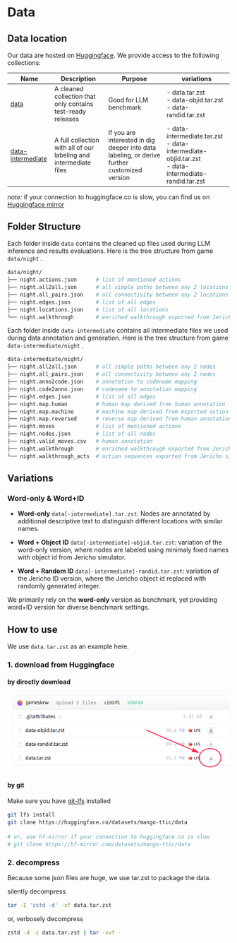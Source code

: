 # Data

## Data location

Our data are hosted on [Huggingface](https://huggingface.co/mango-ttic).
We provide access to the following collections:

| Name | Description | Purpose | variations |
| --------------- | ----------- | ------- | -------- |
| [data](https://huggingface.co/datasets/mango-ttic/data) | A cleaned collection that only contains test-ready releases | Good for LLM benchmark | - data.tar.zst <br> - data-objid.tar.zst <br> - data-randid.tar.zst |
| [data-intermediate](https://huggingface.co/datasets/mango-ttic/data-intermediate) | A full collection with all of our labeling and intermediate files | If you are interested in dig deeper into data labeling, or derive further customized version | - data-intermediate.tar.zst <br> - data-intermediate-objid.tar.zst <br> - data-intermediate-randid.tar.zst |

*note:* if your connection to huggingface.co is slow, you can find us on [Huggingface mirror](https://hf-mirror.com/mango-ttic)

## Folder Structure

Each folder inside `data` contains the cleaned up files used during LLM inference and results evaluations. Here is the tree structure from game `data/night` .

```bash
data/night/
├── night.actions.json      # list of mentioned actions
├── night.all2all.json      # all simple paths between any 2 locations
├── night.all_pairs.json    # all connectivity between any 2 locations
├── night.edges.json        # list of all edges
├── night.locations.json    # list of all locations
└── night.walkthrough       # enriched walkthrough exported from Jericho simulator
```

Each folder inside `data-intermediate` contains
all intermediate files we used during data annotation and generation. Here is the tree structure from game `data-intermediate/night` .

```bash
data-intermediate/night/
├── night.all2all.json      # all simple paths between any 2 nodes
├── night.all_pairs.json    # all connectivity between any 2 nodes 
├── night.anno2code.json    # annotation to codename mapping
├── night.code2anno.json    # codename to annotation mapping
├── night.edges.json        # list of all edges
├── night.map.human         # human map derived from human annotation
├── night.map.machine       # machine map derived from exported action sequences
├── night.map.reversed      # reverse map derived from human annotation map
├── night.moves             # list of mentioned actions
├── night.nodes.json        # list of all nodes
├── night.valid_moves.csv   # human annotation
├── night.walkthrough       # enriched walkthrough exported from Jericho simulator
└── night.walkthrough_acts  # action sequences exported from Jericho simulator
```

## Variations

<!-- ### 70-step vs all-step version

In our paper, we benchmark using the first 70 steps of the walkthrough from each game. We also provide all-step versions of both `data` and `data-intermediate` collection. -->

### Word-only & Word+ID

* **Word-only** `data[-intermediate].tar.zst`: Nodes are annotated by additional descriptive text to distinguish different locations with similar names.

* **Word + Object ID** `data[-intermediate]-objid.tar.zst`:  variation of the word-only version, where nodes are labeled using minimaly fixed names with object id from Jericho simulator.

* **Word + Random ID** `data[-intermediate]-randid.tar.zst`: variation of the Jericho ID version, where the Jericho object id replaced with randomly generated integer.

We primarily rely on the **word-only** version as benchmark, yet providing word+ID version for diverse benchmark settings.

## How to use

We use `data.tar.zst` as an example here.

### 1. download from Huggingface

#### by directly download

![](assets/images/direct_download.png)

#### by git

Make sure you have [git-lfs](https://git-lfs.com) installed

```bash
git lfs install
git clone https://huggingface.co/datasets/mango-ttic/data

# or, use hf-mirror if your connection to huggingface.co is slow
# git clone https://hf-mirror.com/datasets/mango-ttic/data
```

### 2. decompress

Because some json files are huge, we use tar.zst to package the data.

silently decompress

```bash
tar -I 'zstd -d' -xf data.tar.zst
```

or, verbosely decompress

```bash
zstd -d -c data.tar.zst | tar -xvf -
```
